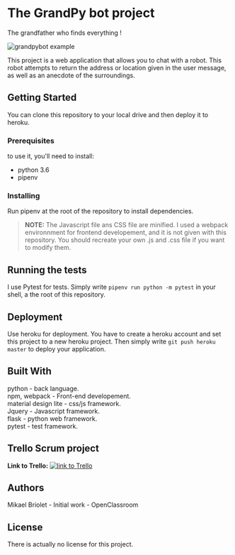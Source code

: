 # The GrandPy bot project

The grandfather who finds everything !

![grandpybot example](https://image.ibb.co/f0wfkU/grandpybot_example.jpg)

This project is a web application that allows you to chat with a robot. This robot attempts to return the address or location given in the user message, as well as an anecdote of the surroundings.

## Getting Started

You can clone this repository to your local drive and then deploy it to heroku.

### Prerequisites

to use it, you'll need to install:

- python 3.6
- pipenv

### Installing

Run pipenv at the root of the repository to install dependencies.

>**NOTE:** The Javascript file ans CSS file are minified. I used a webpack environnment for frontend developement, and it is not given with this repository. You should recreate your own .js and .css file if you want to modify them.

## Running the tests

I use Pytest for tests. Simply write ```pipenv run python -m pytest``` in your shell, a the root of this repository.

## Deployment

Use heroku for deployment.
You have to create a heroku account and set this project to a new heroku project. Then simply write ```git push heroku master``` to deploy your application.

## Built With

python - back language.  
npm, webpack - Front-end developement.  
material design lite - css/js framework.  
Jquery - Javascript framework.  
flask - python web framework.  
pytest - test framework.  

## Trello Scrum project

**Link to Trello:**
[![link to Trello](https://image.ibb.co/mvESX9/trello.jpg)](https://trello.com/b/SMatrUZV/scrum-board)

## Authors

Mikael Briolet - Initial work - OpenClassroom

## License

There is actually no license for this project.

